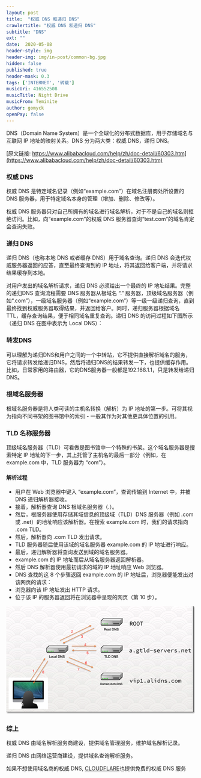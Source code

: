 ```yaml
---
layout: post
title:  "权威 DNS 和递归 DNS"
crawlertitle: "权威 DNS 和递归 DNS"
subtitle: "DNS"
ext: ""
date:  2020-05-08
header-style: img
header-img: img/in-post/common-bg.jpg
hidden: false
published: true
header-mask: 0.3
tags: ['INTERNET', '转载']
musicUri: 416552508
musicTitle: Night Drive
musicFrom: Teminite
author: gomyck
openPay: false
---
```


DNS（Domain Name System）是一个全球化的分布式数据库，用于存储域名与互联网 IP 地址的映射关系。DNS 分为两大类：权威 DNS，递归 DNS。

[原文链接: https://www.alibabacloud.com/help/zh/doc-detail/60303.htm](https://www.alibabacloud.com/help/zh/doc-detail/60303.htm)

### 权威 DNS

权威 DNS 是特定域名记录（例如“example.com”）在域名注册商处所设置的 DNS 服务器，用于特定域名本身的管理（增加、删除、修改等）。

权威 DNS 服务器只对自己所拥有的域名进行域名解析，对于不是自己的域名则拒绝访问。比如，向“example.com”的权威 DNS 服务器查询“test.com”的域名肯定会查询失败。

### 递归 DNS

递归 DNS（也称本地 DNS 或者缓存 DNS）用于域名查询。递归 DNS 会迭代权威服务器返回的应答，直至最终查询到的 IP 地址，将其返回给客户端，并将请求结果缓存到本地。

对用户发出的域名解析请求，递归 DNS 必须给出一个最终的 IP 地址结果。完整的递归DNS 查询流程需要 DNS 服务器从根域名 “.” 服务器，顶级域名服务器（例如“.com”），一级域名服务器（例如“example.com”）等一级一级递归查询，直到最终找到权威服务器取得结果，并返回给客户。同时，递归服务器根据域名 TTL，缓存查询结果，便于相同域名重复查询。递归 DNS 的访问过程如下图所示（递归 DNS 在图中表示为 Local DNS）：

### 转发DNS
可以理解为递归DNS和用户之间的一个中转站，它不提供直接解析域名的服务，它将请求转发给递归DNS，然后将递归DNS的结果转发一下，也提供缓存作用。比如，日常家用的路由器，它的DNS服务器一般都是192.168.1.1，只是转发给递归DNS。

### 根域名服务器
根域名服务器是将人类可读的主机名转换（解析）为 IP 地址的第一步。可将其视为指向不同书架的图书馆中的索引 - 一般其作为对其他更具体位置的引用。

### TLD 名称服务器
顶级域名服务器（TLD）可看做是图书馆中一个特殊的书架。这个域名服务器是搜索特定 IP 地址的下一步，其上托管了主机名的最后一部分（例如，在 example.com 中，TLD 服务器为 “com”）。


#### 解析过程

* 用户在 Web 浏览器中键入 “example.com”，查询传输到 Internet 中，并被 DNS 递归解析器接收。
* 接着，解析器查询 DNS 根域名服务器（.）。
* 然后，根服务器使用存储其域信息的顶级域（TLD）DNS 服务器（例如 .com 或 .net）的地址响应该解析器。在搜索 example.com 时，我们的请求指向 .com TLD。
* 然后，解析器向 .com TLD 发出请求。
* TLD 服务器随后使用该域的域名服务器 example.com 的 IP 地址进行响应。
* 最后，递归解析器将查询发送到域的域名服务器。
* example.com 的 IP 地址而后从域名服务器返回解析器。
* 然后 DNS 解析器使用最初请求的域的 IP 地址响应 Web 浏览器。
* DNS 查找的这 8 个步骤返回 example.com 的 IP 地址后，浏览器便能发出对该网页的请求：
* 浏览器向该 IP 地址发出 HTTP 请求。
* 位于该 IP 的服务器返回将在浏览器中呈现的网页（第 10 步）。

![image](/img/in-post/res2020-05-08/2020-05-08-001.png)

### 综上

权威 DNS 由域名解析服务商建设，提供域名管理服务，维护域名解析记录。

递归 DNS 由网络运营商建设，提供域名查询解析服务。

如果不想使用域名商的权威 DNS, [CLOUDFLARE](https://support.cloudflare.com/hc/zh-cn)也提供免费的权威 DNS 服务
